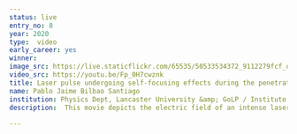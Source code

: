 ```yaml
---
status: live
entry_no: 8
year: 2020
type:  video
early_career: yes 
winner: 
image_src: https://live.staticflickr.com/65535/50533534372_9112279fcf_o_d.jpg
video_src: https://youtu.be/Fp_0H7cwznk
title: Laser pulse undergoing self-focusing effects during the penetration into the underdense frontal region of a pre-expanded plasma target.
name: Pablo Jaime Bilbao Santiago
institution: Physics Dept, Lancaster University &amp; GoLP / Instituto de Plasmas e Fus&atilde;o Nuclear, Instituto Superior T&eacute;cnico
description:  This movie depicts the electric field of an intense laser pulse (blue and red volumes) right before the laser is reflected by an overdense  plasma (blue rear surface). The laser has penetrated the frontal underdense plasma region (transparent yellow), where it has 				 coupled to the electrons heating them. Due to the collective non-linear effects of the plasma, the laser undergoes self-focusing 				 within this underdense region. This is seen in the cross-section of the pulse (14 secs) where a clear pinching of the pulse is 				 observed. This leads to an increase of the laser intensity on target, which in turn produces an enhanced electron heating. <br>				 The simulation, performed with the Particle-In-Cell code OSIRIS on ARCHER, uses laser and plasma conditions modelled after 				 the L3IA experiment at CNR (Pisa, Italy). This work is used to understand and improve the generation of hot electrons 				 in laser-plasma interactions, vital for laser-plasma based ion acceleration.
  
---
```

